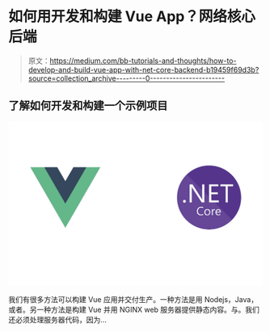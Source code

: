 # 如何用开发和构建 Vue App？网络核心后端

> 原文：<https://medium.com/bb-tutorials-and-thoughts/how-to-develop-and-build-vue-app-with-net-core-backend-b19459f69d3b?source=collection_archive---------0----------------------->

## 了解如何开发和构建一个示例项目

![](img/b136d09bd976d20003677c8b7e9d72d7.png)

我们有很多方法可以构建 Vue 应用并交付生产。一种方法是用 Nodejs，Java，或者。另一种方法是构建 Vue 并用 NGINX web 服务器提供静态内容。与。我们还必须处理服务器代码，因为…